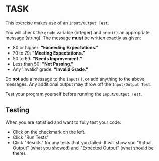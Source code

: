 # TASK

This exercise makes use of an `Input/Output Test`.


You will check the `grade` variable (integer) and `print()` an appropriate message (string). The message **must** be written exactly as given:

- 80 or higher: **"Exceeding Expectations."**
- 70 to 79: **"Meeting Expectations."**
- 50 to 69: **"Needs Improvement."**
- Less than 50: **"Not Passing."**
- Any 'invalid' grade: **"Invalid Grade."**

Do **not** add a message to the `input()`, or add anything to the above messages.  Any additional output may throw off the `Input/Output Test`.

Test your program yourself before running the `Input/Output Test`.


## Testing

When you are satisfied and want to fully test your code:

- Click on the checkmark on the left.
- Click "Run Tests"
- Click "Results" for any tests that you failed.  It will show you "Actual Output" (what you showed) and "Expected Output" (what should be there).





